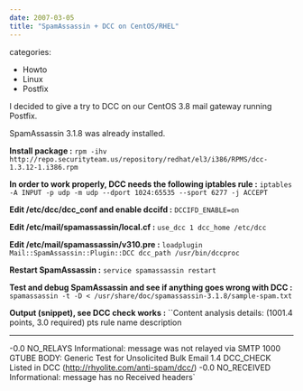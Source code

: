 ```yaml
---
date: 2007-03-05
title: "SpamAssassin + DCC on CentOS/RHEL"
---
```








categories:
- Howto
- Linux
- Postfix


I decided to give a try to DCC on our CentOS 3.8 mail gateway running Postfix.

SpamAssassin 3.1.8 was already installed.



**Install package :**
`rpm -ihv http://repo.securityteam.us/repository/redhat/el3/i386/RPMS/dcc-1.3.12-1.i386.rpm`

**In order to work properly, DCC needs the following iptables rule :**
`iptables -A INPUT -p udp -m udp --dport 1024:65535 --sport 6277 -j ACCEPT`

**Edit /etc/dcc/dcc_conf and enable dccifd :**
`DCCIFD_ENABLE=on`

**Edit /etc/mail/spamassassin/local.cf :**
`use_dcc 1
dcc_home /etc/dcc`

**Edit /etc/mail/spamassassin/v310.pre :**
`loadplugin Mail::SpamAssassin::Plugin::DCC
dcc_path /usr/bin/dccproc`

**Restart SpamAssassin :**
`service spamassassin restart`

**Test and debug SpamAssassin and see if anything goes wrong with DCC :**
`spamassassin -t -D < /usr/share/doc/spamassassin-3.1.8/sample-spam.txt`

**Output (snippet), see DCC check works :**
``Content analysis details:   (1001.4 points, 3.0 required)
 pts rule name              description
---- ---------------------- --------------------------------------------------
-0.0 NO_RELAYS              Informational: message was not relayed via SMTP
1000 GTUBE                  BODY: Generic Test for Unsolicited Bulk Email
 1.4 DCC_CHECK              Listed in DCC (http://rhyolite.com/anti-spam/dcc/)
-0.0 NO_RECEIVED            Informational: message has no Received headers`

